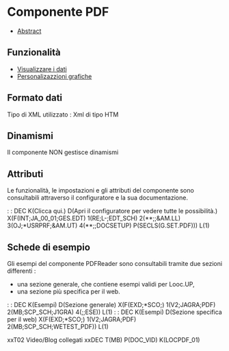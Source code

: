 # Componente PDF

- [Abstract](Sorgenti/DOC/TA/B£AMO/LOCPDF_F00)

## Funzionalità
- [Visualizzare i dati](Sorgenti/DOC/TA/B£AMO/LOCPDF_F01)
- [Personalizazzioni grafiche](Sorgenti/DOC/TA/B£AMO/LOCPDF_F02)

## Formato dati
Tipo di XML utilizzato :  Xml di tipo HTM

## Dinamismi
Il componente NON gestisce dinamismi

## Attributi
Le funzionalità, le impostazioni e gli attributi del componente sono consultabili attraverso il configuratore e la sua documentazione.

 :  : DEC K(Clicca qui.) D(Apri il configuratore per vedere tutte le possibilità.) X(F(INT;JA_00_01;GES.EDT) 1(RE;L-;EDT_SCH) 2(\*\*;;&AM.LL) 3(OJ;\*USRPRF;&AM.UT) 4(\*\*;;DOCSETUP) P(SECLS(G.SET.PDF))) L(1)



## Schede di esempio
Gli esempi del componente PDFReader sono consultabili tramite due sezioni differenti : 
- una sezione generale, che contiene esempi validi per Looc.UP,
- una sezione più specifica per il web.

 :  : DEC K(Esempi) D(Sezione generale) X(F(EXD;\*SCO;) 1(V2;JAGRA;PDF) 2(MB;SCP_SCH;J1GRA) 4(;;ESE)) L(1)
 :  : DEC K(Esempi) D(Sezione specifica per il web) X(F(EXD;\*SCO;) 1(V2;JAGRA;PDF) 2(MB;SCP_SCH;WETEST_PDF)) L(1)

xxT02 Video/Blog collegati
  xxDEC T(MB) P(DOC_VID) K(LOCPDF_01)
